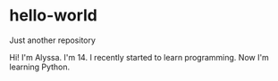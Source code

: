 # hello-world
Just another repository

Hi!
I'm Alyssa. I'm 14. I recently started to learn programming. Now I'm learning Python.
